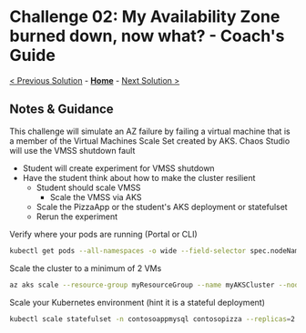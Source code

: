 # Challenge 02: My Availability Zone burned down, now what? - Coach's Guide 

[< Previous Solution](./Solution-01.md) - **[Home](./README.md)** - [Next Solution >](./Solution-03.md)

## Notes & Guidance

This challenge will simulate an AZ failure by failing a virtual machine that is a member of the Virtual Machines Scale Set created by AKS. 
Chaos Studio will use the VMSS shutdown fault   

- Student will create experiment for VMSS shutdown 
- Have the student think about how to make the cluster resilient 
    - Student should scale VMSS 
      - Scale the VMSS via AKS
    - Scale the PizzaApp or the student's AKS deployment or statefulset 
    - Rerun the experiment 

Verify where your pods are running (Portal or CLI)

```bash
kubectl get pods --all-namespaces -o wide --field-selector spec.nodeName=<node>

```
Scale the cluster to a minimum of 2 VMs

```bash
az aks scale --resource-group myResourceGroup --name myAKSCluster --node-count 1 --nodepool-name <your node pool name>

```

Scale your Kubernetes environment (hint it is a stateful deployment)

```bash
kubectl scale statefulset -n contosoappmysql contosopizza --replicas=2

```

